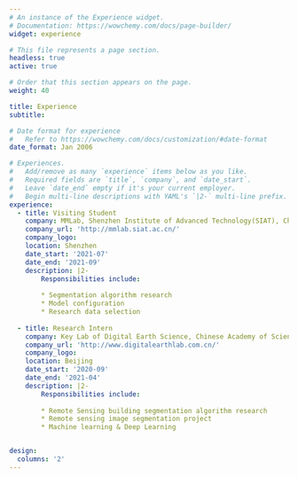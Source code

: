 ```yaml
---
# An instance of the Experience widget.
# Documentation: https://wowchemy.com/docs/page-builder/
widget: experience

# This file represents a page section.
headless: true
active: true

# Order that this section appears on the page.
weight: 40

title: Experience
subtitle:

# Date format for experience
#   Refer to https://wowchemy.com/docs/customization/#date-format
date_format: Jan 2006

# Experiences.
#   Add/remove as many `experience` items below as you like.
#   Required fields are `title`, `company`, and `date_start`.
#   Leave `date_end` empty if it's your current employer.
#   Begin multi-line descriptions with YAML's `|2-` multi-line prefix.
experience:
  - title: Visiting Student
    company: MMLab, Shenzhen Institute of Advanced Technology(SIAT), Chinese Academy of Sciences
    company_url: 'http://mmlab.siat.ac.cn/'
    company_logo: 
    location: Shenzhen
    date_start: '2021-07'
    date_end: '2021-09'
    description: |2-
        Responsibilities include:
        
        * Segmentation algorithm research
        * Model configuration
        * Research data selection
        
  - title: Research Intern
    company: Key Lab of Digital Earth Science, Chinese Academy of Sciences
    company_url: 'http://www.digitalearthlab.com.cn/'
    company_logo: 
    location: Beijing
    date_start: '2020-09'
    date_end: '2021-04'
    description: |2-
        Responsibilities include:
        
        * Remote Sensing building segmentation algorithm research
        * Remote sensing image segmentation project
        * Machine learning & Deep Learning


design:
  columns: '2'
---
```

